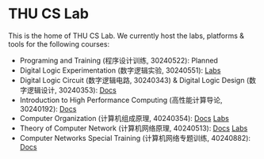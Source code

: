 # THU CS Lab

This is the home of THU CS Lab. We currently host the labs, platforms & tools for the following courses:

- Programing and Training (程序设计训练, 30240522): Planned
- Digital Logic Experimentation (数字逻辑实验, 30240551): [Labs](https://lab.cs.tsinghua.edu.cn/jie/)
- Digital Logic Circuit (数字逻辑电路, 30240343) & Digital Logic Design (数字逻辑设计, 30240353): [Docs](https://lab.cs.tsinghua.edu.cn/digital-design/doc/)
- Introduction to High Performance Computing (高性能计算导论, 30240192): [Docs](https://lab.cs.tsinghua.edu.cn/hpc/doc/)
- Computer Organization (计算机组成原理, 40240354): [Docs](https://lab.cs.tsinghua.edu.cn/cod-lab-docs/) [Labs](https://lab.cs.tsinghua.edu.cn/thinpad/)
- Theory of Computer Network (计算机网络原理, 40240513): [Docs](https://lab.cs.tsinghua.edu.cn/router/doc/) [Labs](https://lab.cs.tsinghua.edu.cn/tan/)
- Computer Networks Special Training (计算机网络专题训练, 40240882): [Docs](https://lab.cs.tsinghua.edu.cn/tcp/doc/)